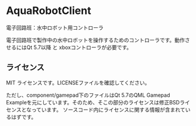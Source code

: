 # AquaRobotClient
電子回路班：水中ロボット用コントローラ

電子回路班で製作中の水中ロボットを操作するためのコントローラです。動作させるにはQt 5.7以降 と xboxコントローラが必要です。

## ライセンス
MIT ライセンスです。LICENSEファイルを確認してください。

ただし、component/gamepad下のファイルはQt 5.7のQML Gamepad Exampleを元にしています。そのため、そこの部分のライセンスは修正BSDライセンスとなっています。
ソースコード内にライセンスに関する情報が含まれているはずです。
